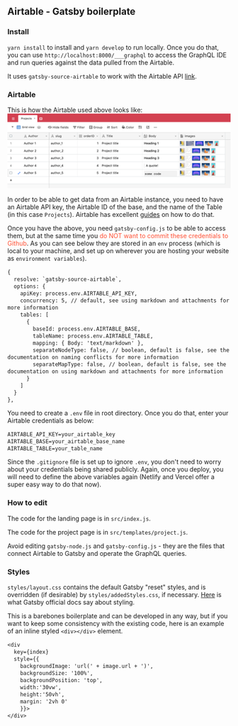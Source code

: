 ## Airtable - Gatsby boilerplate


### Install 
`yarn install` to install and `yarn develop` to run locally. Once you do that, you can use `http://localhost:8000/___graphql` to access the GraphQL IDE and run queries against the data pulled from the Airtable. 

It uses `gatsby-source-airtable` to work with the Airtable API [link](https://github.com/jbolda/gatsby-source-airtable).

### Airtable
This is how the Airtable used above looks like:
<img src="screenshot.png">

In order to be able to get data from an Airtable instance, you need to have an Airtable API key, the Airtable ID of the base, and the name of the Table (in this case `Projects`). Airtable has excellent <a href="https://airtable.com/api">guides</a> on how to do that.

Once you have the above, you need `gatsby-config.js` to be able to access them, but at the same time you <span style="color: #ff5236">do NOT want to commit these credentials to Github</span>. As you can see below they are stored in an `env` process (which is local to your machine, and set up on wherever you are hosting your website as `environment variables`).

```
{
  resolve: `gatsby-source-airtable`,
  options: {
    apiKey: process.env.AIRTABLE_API_KEY,
    concurrency: 5, // default, see using markdown and attachments for more information
    tables: [
      {
        baseId: process.env.AIRTABLE_BASE,
        tableName: process.env.AIRTABLE_TABLE,
        mapping: { Body: 'text/markdown' },
        separateNodeType: false, // boolean, default is false, see the documentation on naming conflicts for more information
        separateMapType: false, // boolean, default is false, see the documentation on using markdown and attachments for more information
      }
    ]
  }
},
```

You need to create a `.env` file in root directory. Once you do that, enter your Airtable credentials as below: 

```
AIRTABLE_API_KEY=your_airtable_key
AIRTABLE_BASE=your_airtable_base_name
AIRTABLE_TABLE=your_table_name
```

Since the `.gitignore` file is set up to ignore `.env`, you don't need to worry about your credentials being shared publicly. Again, once you deploy, you will need to define the above variables again (Netlify and Vercel offer a super easy way to do that now). 

### How to edit
The code for the landing page is in `src/index.js`.

The code for the project page is in `src/templates/project.js`. 

Avoid editing `gatsby-node.js` and `gatsby-config.js` - they are the files that connect Airtable to Gatsby and operate the GraphQL queries.

### Styles
`styles/layout.css` contains the default Gatsby "reset" styles, and is overridden (if desirable) by `styles/addedStyles.css`, if necessary. <a href="https://www.gatsbyjs.org/docs/styling/">Here</a> is what Gatsby official docs say about styling.

This is a barebones boilerplate and can be developed in any way, but if you want to keep some consistency with the existing code, here is an example of an inline styled `<div></div>` element.

```
<div 
  key={index}
  style={{
    backgroundImage: 'url(' + image.url + ')',
    backgroundSize: '100%',
    backgroundPosition: 'top',
    width:'30vw', 
    height:'50vh', 
    margin: '2vh 0'
    }}>
</div>
```